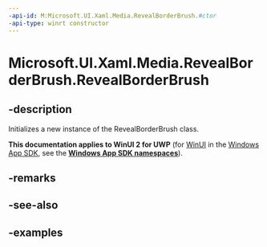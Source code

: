 ```yaml
---
-api-id: M:Microsoft.UI.Xaml.Media.RevealBorderBrush.#ctor
-api-type: winrt constructor
---
```

<!-- Method syntax.
public RevealBorderBrush.RevealBorderBrush()
-->

# Microsoft.UI.Xaml.Media.RevealBorderBrush.RevealBorderBrush


## -description

Initializes a new instance of the RevealBorderBrush class.


**This documentation applies to WinUI 2 for UWP** (for [WinUI](/windows/apps/winui/winui3/) in the [Windows App SDK](/windows/apps/windows-app-sdk/), see the **[Windows App SDK namespaces](/windows/windows-app-sdk/api/winrt/)**).

## -remarks


## -see-also


## -examples


